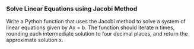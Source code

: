### Solve Linear Equations using Jacobi Method

Write a Python function that uses the Jacobi method to solve a system of linear equations given 
by Ax = b. The function should iterate n times, rounding each intermediate solution to four decimal places, 
and return the approximate solution x.